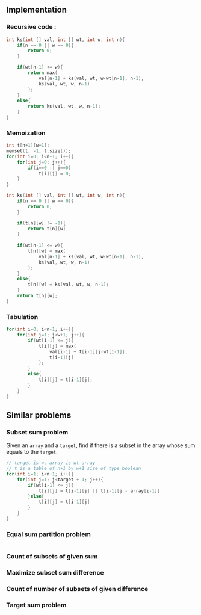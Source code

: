 ## Implementation
### Recursive code :
```c++
int ks(int [] val, int [] wt, int w, int n){
	if(n == 0 || w == 0){
		return 0;
	}

	if(wt[n-1] <= w){
		return max(
			val[n-1] + ks(val, wt, w-wt[n-1], n-1),
			ks(val, wt, w, n-1) 
		);
	}
	else{
		return ks(val, wt, w, n-1);
	}
}
```

### Memoization
```c++
int t[n+1][w+1];
memset(t, -1, t.size());
for(int i=0; i<n+1; i++){
	for(int j=0; j++){
		if(i==0 || j==0)
			t[i][j] = 0;
	}
}

int ks(int [] val, int [] wt, int w, int n){
	if(n == 0 || w == 0){
		return 0;
	}

	if(t[n][w] != -1){
		return t[n][w]
	}
	
	if(wt[n-1] <= w){
		t[n][w] = max(
			val[n-1] + ks(val, wt, w-wt[n-1], n-1),
			ks(val, wt, w, n-1) 
		);
	}
	else{
		t[n][w] = ks(val, wt, w, n-1);
	}
	return t[n][w];
}
```

### Tabulation
```cpp
for(int i=0; i<n+1; i++){
	for(int j=1; j<w+1; j++){
		if(wt[i-1] <= j){
			t[i][j] = max(
				val[i-1] + t[i-1][j-wt[i-1]],
				t[i-1][j]
			);
		}
		else{
			t[i][j] = t[i-1][j]; 
		}	
	}
}
```

## Similar problems
### Subset sum problem
Given an `array` and a `target`, find if there is a subset in the array whose sum equals to the `target`.
```c++
// target is w, array is wt array
// t is a table of n+1 by w+1 size of type boolean
for(int i=1; i<n+1; i++){
	for(int j=1; j<target + 1; j++){
		if(wt[i-1] <= j){
			t[i][j] = t[i-1][j] || t[i-1][j - array[i-1]]
		}else{
			t[i][j] = t[i-1][j]
		}
	}
}
```
### Equal sum partition problem
```c++


```
### Count of subsets of given sum
### Maximize subset sum difference
### Count of number of subsets of given difference
### Target sum problem